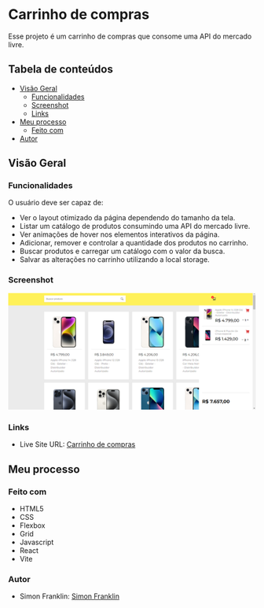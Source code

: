 # Carrinho de compras

Esse projeto é um carrinho de compras que consome uma API do mercado livre.

## Tabela de conteúdos

- [Visão Geral](#visão-geral)
  - [Funcionalidades](#funcionalidades)
  - [Screenshot](#screenshot)
  - [Links](#links)
- [Meu processo](#meu-processo)
  - [Feito com](#feito-com)
- [Autor](#autor)

## Visão Geral

### Funcionalidades

O usuário deve ser capaz de:

- Ver o layout otimizado da página dependendo do tamanho da tela.
- Listar um catálogo de produtos consumindo uma API do mercado livre. 
- Ver animações de hover nos elementos interativos da página.
- Adicionar, remover e controlar a quantidade dos produtos no carrinho.
- Buscar produtos e carregar um catálogo com o valor da busca.
- Salvar as alterações no carrinho utilizando a local storage.

### Screenshot

![](/src/assets/print%20carrinho%20de%20compras.png)

### Links

- Live Site URL: [Carrinho de compras](https://simonfranklin1.github.io/carrinho-de-compras/)

## Meu processo

### Feito com

- HTML5
- CSS
- Flexbox
- Grid
- Javascript
- React
- Vite

### Autor
- Simon Franklin: [Simon Franklin](https://github.com/simonfranklin1)
